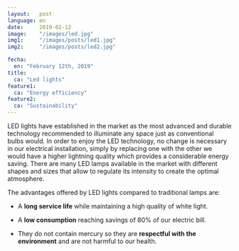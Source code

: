 ```yaml
---
layout:   post
language: en
date:     2019-02-12
image:    "/images/led.jpg"
img1:     "/images/posts/led1.jpg"
img2:     "/images/posts/led2.jpg"

fecha:
  en: "February 12th, 2019"
title:
  ca: "Led lights"
feature1:
  ca: "Energy efficiency"
feature2:
  ca: "Sustainability"
---
```

LED lights have established in the market as the most advanced and durable technology recommended to illuminate any space just as conventional bulbs would. In order to enjoy the LED technology, no change is necessary in our electrical installation, simply by replacing one with the other we would have a higher lightning quality which provides a considerable energy saving. There are many LED lamps available in the market with different shapes and sizes that allow to regulate its intensity to create the optimal atmosphere.

The advantages offered by LED lights compared to traditional lamps are:

* A **long service life** while maintaining a high quality of white light.

* A **low consumption** reaching savings of 80% of our electric bill.

* They do not contain mercury so they are **respectful with the environment** and are not harmful to our health.
